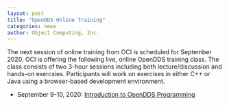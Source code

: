 ```yaml
---
layout: post
title: "OpenDDS Online Training"
categories: news
author: Object Computing, Inc.
---
```


The next session of online training from OCI is scheduled for September 2020.
OCI is offering the following live, online OpenDDS training class.  The class consists of two 3-hour sessions including both lecture/discussion and hands-on exercsies.  Participants will work on exercises in either C++ or Java using a browser-based development environment.
- September 9-10, 2020: [Introduction to OpenDDS Programming](https://objectcomputing.com/products/opendds/training)
